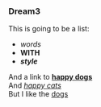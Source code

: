 ### Dream3

This is going to be a list:
* _words_
* **WITH**
* _**style**_

And a link to [**happy dogs**][dogs]  
And [_happy cats_][cats]  
But I like the [dogs][dogs]  

[dogs]: www.funnydogsite.com
[cats]: www.funnycatpix.com
